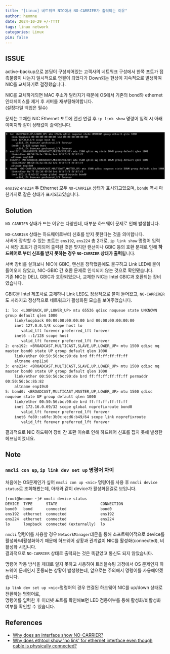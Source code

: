 ```yaml
---
title: "[Linux] 네트워크 NIC에서 NO-CARRIER가 출력되는 이유"
author: heomne
date: 2024-10-29 +/-TTTT
tags: linux network
categories: Linux
pin: false
---
```


## ISSUE

active-backup으로 본딩이 구성되어있는 고객사의 네트워크 구성에서 한쪽 포트가 접촉불량이 나는지 
일시적으로 연결이 되었다가 Down되는 현상이 지속적으로 발생하여 NIC를 교체하기로 걸정했습니다.

NIC를 교체하게되면 MAC 주소가 달라지기 때문에 OS에서 기존의 bond와 ethernet 인터페이스를 제거 후 서버를 재부팅해야합니다.   
(설정파일 백업은 필수)

문제는 교체한 NIC Ethernet 포트에 랜선 연결 후 `ip link show` 명령어 입력 시 아래 이미지와 같이 상태값이 출력됩니다.

![NO-CARRIER 상태 이미지](/assets/post_img/network-shows-no-carrier/image.webp)

`ens192` `ens224` 두 Ethernet 모두 `NO-CARRIER` 상태가 표시되고있으며, `bond0` 역시 마찬가지로 같은 상태가 표시되고있습니다.

## Solution

`NO-CARRIER` 상태가 뜨는 이유는 다양한데, 대부분 하드웨어 문제로 인해 발생합니다.

`NO-CARRIER` 상태는 하드웨어로부터 신호를 받지 못한다는 것을 의미합니다.  
서버에 장착할 수 있는 포트는 `ens192`, `ens224` 총 2개로, `ip link show` 명령어 입력 시 해당 포트가 감지되어 출력된 것은 맞지만 랜선이나 GBIC 등의 호환 문제로 인해 **하드웨어로 부터 신호를 받지 못하는 경우 `NO-CARRIER` 상태가 출력**됩니다.

서버 장비를 살펴보니 NIC에 GBIC, 랜선을 장착했음에도 불구하고 Link LED에 불이 들어오지 않았고, NIC-GBIC 간 호환 문제로 인식되지 않는 것으로 확인됐습니다.  
기존 NIC는 DELL GBIC과 호환되었으나, 교체한 NIC는 Intel GBIC과 호환되는 장비였습니다.

GBIC을 Intel 제조사로 교체하니 Link LED도 정상적으로 불이 들어왔고, `NO-CARRIRER`도 사라지고 정상적으로 네트워크가 활성화된 모습을 보여주었습니다.

```terminal
1: lo: <LOOPBACK,UP,LOWER_UP> mtu 65536 qdisc noqueue state UNKNOWN group default qlen 1000
    link/loopback 00:00:00:00:00:00 brd 00:00:00:00:00:00
    inet 127.0.0.1/8 scope host lo
       valid_lft forever preferred_lft forever
    inet6 ::1/128 scope host
       valid_lft forever preferred_lft forever
2: ens192: <BROADCAST,MULTICAST,SLAVE,UP,LOWER_UP> mtu 1500 qdisc mq master bond0 state UP group default qlen 1000
    link/ether 00:50:56:bc:90:de brd ff:ff:ff:ff:ff:ff
    altname enp11s0
3: ens224: <BROADCAST,MULTICAST,SLAVE,UP,LOWER_UP> mtu 1500 qdisc mq master bond0 state UP group default qlen 1000
    link/ether 00:50:56:bc:90:de brd ff:ff:ff:ff:ff:ff permaddr 00:50:56:bc:8b:82
    altname enp19s0
5: bond0: <BROADCAST,MULTICAST,MASTER,UP,LOWER_UP> mtu 1500 qdisc noqueue state UP group default qlen 1000
    link/ether 00:50:56:bc:90:de brd ff:ff:ff:ff:ff:ff
    inet 172.16.0.69/32 scope global noprefixroute bond0
       valid_lft forever preferred_lft forever
    inet6 fe80::a6fe:3b0c:ecd6:b49/64 scope link noprefixroute
       valid_lft forever preferred_lft forever
```

결과적으로 NIC 하드웨어 장비 간 호환 이슈로 인해 하드웨어 신호를 잡지 못해 발생한 헤프닝이었네요.

## Note

### `nmcli con up`, `ip link dev set up` 명령어 차이

처음에는 OS문제인가 싶어 `nmcli con up <nic>` 명령어를 사용 후 `nmcli device status`로 조회해봤는데, 아래와 같이 device가 활성화된걸로 보입니다.

```terminal
[root@heomne ~]# nmcli device status
DEVICE  TYPE      STATE                   CONNECTION
bond0   bond      connected               bond0
ens192  ethernet  connected               ens192
ens224  ethernet  connected               ens224
lo      loopback  connected (externally)  lo
```

`nmcli` 명령어를 사용할 경우 `NetworkManager`데몬을 통해 소프트웨어적으로 device를 활성화/비활성화하기 때문에 하드웨어 상황과 관계없이 NIC를 활성화(connected), 비활성화 시킵니다.  
결과적으로 `NO-CARRIER` 상태로 출력되는 것은 똑같았고 통신도 되지 않았습니다. 

명령어 작동 방식을 제대로 알지 못하고 사용하여 트러블슈팅 과정에서 OS 문제인지 하드웨어 문제인지 혼동되는 상황이 발생했는데, 앞으로는 주의해서 명령어를 사용해야겠습니다.

`ip link dev set up <nic>`명령어의 경우 연결된 하드웨어 NIC를 up/down 상태로 전환하는 명령어로,  
명령어를 입력한 후 이더넷 포트를 확인해보면 LED 점등여부를 통해 활성화/비활성화 여부를 확인할 수 있습니다.

## References
- [Why does an interface show NO-CARRIER?](https://access.redhat.com/solutions/4815731)
- [Why does ethtool show 'no link' for ethernet interface even though cable is physically connected?](https://access.redhat.com/solutions/46885)